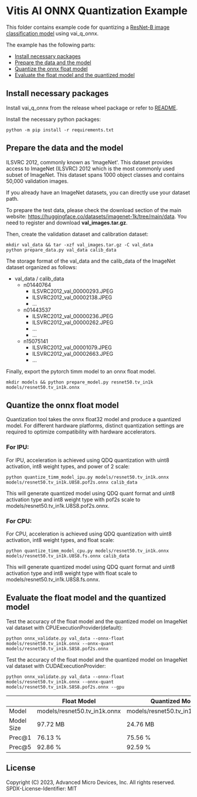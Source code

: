 <!-- omit in toc -->
# Vitis AI ONNX Quantization Example
This folder contains example code for quantizing a [ResNet-B image classification model](https://huggingface.co/timm/resnet50.tv_in1k) using vai_q_onnx.
<!-- omit in toc -->

The example has the following parts:

- [Install necessary packages](#install-necessary-packages)
- [Prepare the data and the model](#prepare-the-data-and-the-model)
- [Quantize the onnx float model](#quantize-the-onnx-float-model)
- [Evaluate the float model and the quantized model](#evaluate-the-float-model-and-the-quantized-model)


## Install necessary packages
Install vai_q_onnx from the release wheel package or refer to [README](https://gitenterprise.xilinx.com/VitisAI-CP/vai_q_onnx/blob/dev/README.md).

Install the necessary python packages:
```
python -m pip install -r requirements.txt
```

## Prepare the data and the model

ILSVRC 2012, commonly known as 'ImageNet'. This dataset provides access to ImageNet (ILSVRC) 2012 which is the most commonly used subset of ImageNet. This dataset spans 1000 object classes and contains 50,000 validation images.

If you already have an ImageNet datasets, you can directly use your dataset path.

To prepare the test data, please check the download section of the main website: https://huggingface.co/datasets/imagenet-1k/tree/main/data. You need to register and download **val_images.tar.gz**.

Then, create the validation dataset and calibration dataset:
```
mkdir val_data && tar -xzf val_images.tar.gz -C val_data
python prepare_data.py val_data calib_data
```
The storage format of the val_data and the calib_data of the ImageNet dataset organized as follows:

- val_data / calib_data
  - n01440764
    - ILSVRC2012_val_00000293.JPEG
    - ILSVRC2012_val_00002138.JPEG
    - ...
  - n01443537
    - ILSVRC2012_val_00000236.JPEG
    - ILSVRC2012_val_00000262.JPEG
    - ...
    - ...
  - n15075141
    - ILSVRC2012_val_00001079.JPEG
    - ILSVRC2012_val_00002663.JPEG
    - ...

Finally, export the pytorch timm model to an onnx float model.
```
mkdir models && python prepare_model.py resnet50.tv_in1k models/resnet50.tv_in1k.onnx
```

## Quantize the onnx float model

Quantization tool takes the onnx float32 model and produce a quantized model. For different hardware platforms, distinct quantization settings are required to optimize compatibility with hardware accelerators.

<!-- omit in toc -->
### For IPU:
<!-- omit in toc -->
For IPU, acceleration is achieved using QDQ quantization with uint8 activation, int8 weight types, and power of 2 scale:
```
python quantize_timm_model_ipu.py models/resnet50.tv_in1k.onnx models/resnet50.tv_in1k.U8S8.pof2s.onnx calib_data
```
This will generate quantized model using QDQ quant format and uint8 activation type and int8 weight type with pof2s scale to models/resnet50.tv_in1k.U8S8.pof2s.onnx.

<!-- omit in toc -->
### For CPU:
<!-- omit in toc -->
For CPU, acceleration is achieved using QDQ quantization with uint8 activation, int8 weight types, and float scale:
```
python quantize_timm_model_cpu.py models/resnet50.tv_in1k.onnx models/resnet50.tv_in1k.U8S8.fs.onnx calib_data
```
This will generate quantized model using QDQ quant format and uint8 activation type and int8 weight type with float scale to models/resnet50.tv_in1k.U8S8.fs.onnx.


## Evaluate the float model and the quantized model

Test the accuracy of the float model and the quantized model on ImageNet val dataset with CPUExecutionProvider(default):
```
python onnx_validate.py val_data --onnx-float models/resnet50.tv_in1k.onnx --onnx-quant models/resnet50.tv_in1k.S8S8.pof2s.onnx
```

Test the accuracy of the float model and the quantized model on ImageNet val dataset with CUDAExecutionProvider:
```
python onnx_validate.py val_data --onnx-float models/resnet50.tv_in1k.onnx --onnx-quant models/resnet50.tv_in1k.S8S8.pof2s.onnx --gpu
```


|            | Float Model                  | Quantized Model For IPU                      | Quantized Model For CPU          |
|------------|------------------------------|-----------------------------------------|--------------------|
| Model      | models/resnet50.tv_in1k.onnx | models/resnet50.tv_in1k.U8S8.pof2s.onnx | models/resnet50.tv_in1k.U8S8.fs.onnx    |
| Model Size | 97.72 MB                     | 24.76 MB                                | 24.71 MB   |
| Prec@1     | 76.13 %                      | 75.56 %                                 | 74.00 %   |
| Prec@5     | 92.86 %                      | 92.59 %                                 | 91.75 %   |


<!-- omit in toc -->
## License
<!-- omit in toc -->
Copyright (C) 2023, Advanced Micro Devices, Inc. All rights reserved.
SPDX-License-Identifier: MIT



